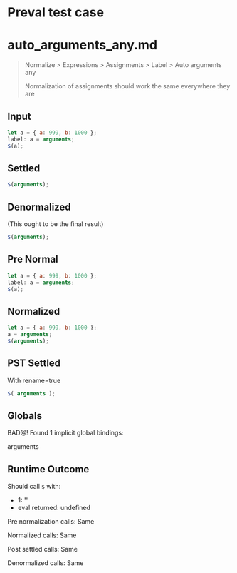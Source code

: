 # Preval test case

# auto_arguments_any.md

> Normalize > Expressions > Assignments > Label > Auto arguments any
>
> Normalization of assignments should work the same everywhere they are

## Input

`````js filename=intro
let a = { a: 999, b: 1000 };
label: a = arguments;
$(a);
`````

## Settled


`````js filename=intro
$(arguments);
`````

## Denormalized
(This ought to be the final result)

`````js filename=intro
$(arguments);
`````

## Pre Normal


`````js filename=intro
let a = { a: 999, b: 1000 };
label: a = arguments;
$(a);
`````

## Normalized


`````js filename=intro
let a = { a: 999, b: 1000 };
a = arguments;
$(arguments);
`````

## PST Settled
With rename=true

`````js filename=intro
$( arguments );
`````

## Globals

BAD@! Found 1 implicit global bindings:

arguments

## Runtime Outcome

Should call `$` with:
 - 1: '<Global Arguments>'
 - eval returned: undefined

Pre normalization calls: Same

Normalized calls: Same

Post settled calls: Same

Denormalized calls: Same
